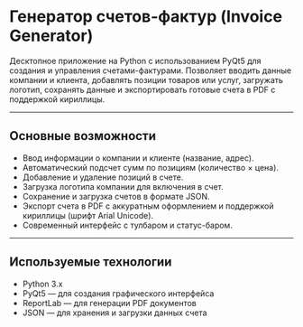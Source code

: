 # Генератор счетов-фактур (Invoice Generator)

Десктопное приложение на Python с использованием PyQt5 для создания и управления счетами-фактурами. Позволяет вводить данные компании и клиента, добавлять позиции товаров или услуг, загружать логотип, сохранять данные и экспортировать готовые счета в PDF с поддержкой кириллицы.

---

## Основные возможности

- Ввод информации о компании и клиенте (название, адрес).  
- Автоматический подсчет сумм по позициям (количество × цена).  
- Добавление и удаление позиций в счете.  
- Загрузка логотипа компании для включения в счет.  
- Сохранение и загрузка счетов в формате JSON.  
- Экспорт счета в PDF с аккуратным оформлением и поддержкой кириллицы (шрифт Arial Unicode).  
- Современный интерфейс с тулбаром и статус-баром.  

---

## Используемые технологии

- Python 3.x  
- PyQt5 — для создания графического интерфейса  
- ReportLab — для генерации PDF документов  
- JSON — для хранения и загрузки данных счета  


